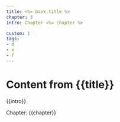 ```yaml
---
title: <%= book.title %>
chapter: 3
intro: Chapter <%= chapter %>

custom: 1
tags:
- d
- e
- f
---
```

<h1>Content from {{title}}</h1>
<p class="intro">{{intro}}</p>
<p class="chapter">Chapter: {{chapter}}</p>
